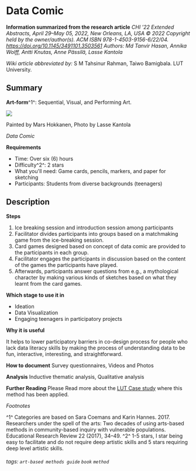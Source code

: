 # Data Comic

**Information summarized from the research article**
 *CHI ’22 Extended Abstracts, April 29–May 05, 2022, New Orleans, LA, USA © 2022 Copyright held by the owner/author(s). ACM ISBN 978-1-4503-9156-6/22/04.
https://doi.org/10.1145/3491101.3503561*
*Authors: Md Tanvir Hasan, Annika Wolff, Antti Knutas, Anne Pässilä, Lasse Kantola*

*Wiki article abbreviated by:* S M Tahsinur Rahman, Taiwo Bamigbala. LUT University.

Summary
---
**Art-form**^1^: Sequential, Visual, and Performing Art.

![](https://parcos-project.eu/wp-content/uploads/2022/06/Hauki-Byte.png)


Painted by Mars Hokkanen, Photo by Lasse Kantola

*Data Comic*

**Requirements**
* Time:  Over six (6) hours  
* Difficulty^2^: 2 stars 
* What you'll need: Game cards, pencils, markers, and paper for sketching   
* Participants: Students from diverse backgrounds (teenagers) 

Description
---

**Steps**
1. Ice breaking session and introduction session among participants
2. Facilitator divides participants into groups based on a matchmaking game from the ice-breaking session. 
3. Card games designed based on concept of data comic are provided to the participants in each group. 
4. Facilitator engages the participants in discussion based on the content of the games the participants have played. 
5. Afterwards, participants answer questions from e.g., a mythological character by making various kinds of sketches based on what they learnt from the card games. 

  



**Which stage to use it in**
* Ideation 
* Data Visualization 
* Engaging teenagers in participatory projects

**Why it is useful**

It helps to lower participatory barriers in co-design process for people who lack data literacy skills by making the process of understanding data to be fun, interactive, interesting, and straightforward. 

**How to document**
Survey questionnaires, Videos and Photos 

**Analysis**
Inductive thematic analysis, Qualitative analysis  

**Further Reading**
Please Read more about the [LUT Case study](https://hackmd.io/UQclx_e2Q82sy7ZuvkIGGg) where this method has been applied.

*Footnotes*

^1^ Categories are  based on Sara Coemans and Karin Hannes. 2017. Researchers under the spell of the arts: Two decades of using arts-based methods in community-based inquiry with vulnerable populations. Educational Research Review 22 (2017), 34–49.
^2^ 1-5 stars, I star being easy to facilitate and do not require deep artistic skills and 5 stars requiring deep level artistic skills.

###### tags: `art-based methods guide` `book` `method`

